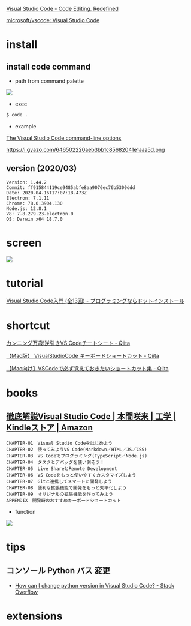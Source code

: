 
[Visual Studio Code - Code Editing. Redefined](https://code.visualstudio.com/)

[microsoft/vscode: Visual Studio Code](https://github.com/microsoft/vscode)

# install

## install code command

- path from command palette

![](https://i.gyazo.com/39bce927fea71a5ced7a957b53c42826.png)

- exec

```sh
$ code .
```

- example

[The Visual Studio Code command-line options](https://code.visualstudio.com/docs/editor/command-line)

https://i.gyazo.com/646502220aeb3bb1c85682041e1aaa5d.png


## version (2020/03)

```
Version: 1.44.2
Commit: ff915844119ce9485abfe8aa9076ec76b5300ddd
Date: 2020-04-16T17:07:18.473Z
Electron: 7.1.11
Chrome: 78.0.3904.130
Node.js: 12.8.1
V8: 7.8.279.23-electron.0
OS: Darwin x64 18.7.0
```

# screen

![](https://i.gyazo.com/a418960ea3a222161cbb767ee282823a.png)


# tutorial

[Visual Studio Code入門 (全13回) - プログラミングならドットインストール](https://dotinstall.com/lessons/basic_vscode)

# shortcut

[カンニング万歳!逆引きVS Codeチートシート - Qiita](https://qiita.com/4_mio_11/items/e304809b10c400fba407)

[【Mac版】 VisualStudioCode キーボードショートカット - Qiita](https://qiita.com/naru0504/items/99495c4482cd158ddca8)

[【Mac向け】VSCodeで必ず覚えておきたいショートカット集 - Qiita](https://qiita.com/1coin178/items/1cfa68c41a4e098ea8ae)

# books

## [徹底解説Visual Studio Code | 本間咲来 | 工学 | Kindleストア | Amazon](https://www.amazon.co.jp/dp/B07YD6VFSK)

```
CHAPTER-01　Visual Studio Codeをはじめよう
CHAPTER-02　使ってみようVS Code(Markdown／HTML／JS／CSS)
CHAPTER-03　VS Codeでプログラミング(TypeScript／Node.js)
CHAPTER-04　タスクとデバッグを使い倒そう！
CHAPTER-05　Live ShareとRemote Development
CHAPTER-06　VS Codeをもっと使いやすくカスタマイズしよう
CHAPTER-07　Gitと連携してスマートに開発しよう
CHAPTER-08　便利な拡張機能で開発をもっと効率化しよう
CHAPTER-09　オリジナルの拡張機能を作ってみよう
APPENDIX　開発時のおすすめキーボードショートカット
```

- function

![](https://i.gyazo.com/682d337d5d46ef470ec4e702d6e02725.png)


# tips

## コンソール Python パス 変更

- [How can I change python version in Visual Studio Code? - Stack Overflow](https://stackoverflow.com/questions/48135624/how-can-i-change-python-version-in-visual-studio-code/48135838)


# extensions


